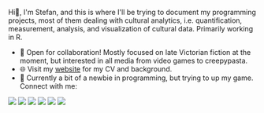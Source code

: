 

Hi👋, I'm Stefan, and this is where I'll be trying to document my programming projects, most of them dealing with cultural analytics, i.e. quantification, measurement, analysis, and visualization of cultural data. Primarily working in R.

- 🤝 Open for collaboration! Mostly focused on late Victorian fiction at the moment, but interested in all media from video games to creepypasta.
- 🌐 Visit my [website](https://stefanveleski.com) for my CV and background.
- 🌱 Currently a bit of a newbie in programming, but trying to up my game.
Connect with me:

[<img src="https://img.shields.io/badge/website-%2311B48A.svg?&style=for-the-badge&logo=googlescholar&logoColor=white"/>](https://stefanveleski.com)
[<img src="https://img.shields.io/badge/twitter-%231DA1F2.svg?&style=for-the-badge&logo=twitter&logoColor=white" />](https://twitter.com/StefanVeleski)
[<img src="https://img.shields.io/badge/linkedin-%230077B5.svg?&style=for-the-badge&logo=linkedin&logoColor=white" />](https://www.linkedin.com/in/stefan-veleski-4aaa9657/)
[<img src="https://img.shields.io/badge/google scholar-%234285F4.svg?&style=for-the-badge&logo=googlescholar&logoColor=white"/>](https://scholar.google.com/citations?user=Jxie_8gAAAAJ&hl=en&oi=ao) 
[<img src="https://img.shields.io/badge/Research Gate-%2300CCBB.svg?&style=for-the-badge&logo=googlescholar&logoColor=white"/>](https://www.researchgate.net/profile/Stefan_Veleski)
[<img src="https://img.shields.io/badge/Academia-%2341454A.svg?&style=for-the-badge&logo=googlescholar&logoColor=white"/>](https://muni.academia.edu/StefanVeleski)
